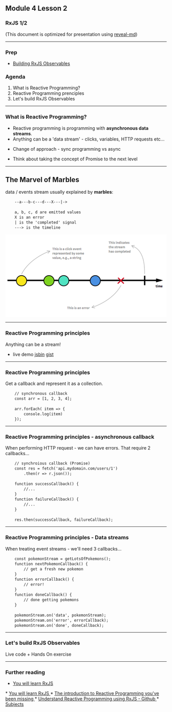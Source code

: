 ## Module 4 Lesson 2
### RxJS 1/2
(This document is optimized for presentation using [reveal-md](https://github.com/webpro/reveal-md))

---

### Prep
* [Building RxJS Observables](https://www.youtube.com/watch?v=uQ1zhJHclvs)

### Agenda
1. What is Reactive Programming?
3. Reactive Programming prenciples
2. Let's build RxJS Observables

---

### What is Reactive Programming?
* Reactive programming is programming with __asynchronous data streams__.
* Anything can be a 'data stream' - clicks, variables, HTTP requests etc...
<!-- .element: class="fragment" -->
* Change of approach - sync programming vs async
<!-- .element: class="fragment" -->
* Think about taking the concept of Promise to the next level
<!-- .element: class="fragment" -->

---

## The Marvel of Marbles
data / events stream usually explained by __marbles__:

```
    --a---b-c---d---X---|->

    a, b, c, d are emitted values
    X is an error
    | is the 'completed' signal
    ---> is the timeline
```
<!-- .element: class="fragment" -->
<div>
    <a href="https://gist.github.com/staltz/868e7e9bc2a7b8c1f754" target="_blank">
        <img src="./assets/marbles_events.png">
    </a>
</div>
<!-- .element: class="fragment" -->


---
### Reactive Programming principles
Anything can be a stream!
* live demo [jsbin](https://jsbin.com/fudatiz/7/edit?js,console)
[gist](https://gist.github.com/yuvalbl/c2019597dbc55788e4762dfdbfa7e068)

---
### Reactive Programming principles
Get a callback and represent it as a collection.
```
    // synchronous callback
    const arr = [1, 2, 3, 4];

    arr.forEach( item => {
        console.log(item)
    });
```
<!-- .element: class="fragment" -->

---
### Reactive Programming principles - asynchronous callback
When performing HTTP request - we can have errors. That require 2 callbacks...
```
    // synchroious callback (Promise)
    const res = fetch('api.mydomain.com/users/1')
        .then(r => r.json());

    function successCallback() {
        //...
    }
    function failureCallback() {
        //...
    }

    res.then(successCallback, failureCallback);
```
<!-- .element: class="fragment" -->

---

### Reactive Programming principles - Data streams
When treating event streams - we'll need 3 callbacks...
```
    const pokemonStream = getLotsOfPokemons();
    function nextPokemonCallback() {
        // get a fresh new pokemon
    }
    function errorCallback() {
        // error!
    }
    function doneCallback() {
        // done getting pokemons
    }

    pokemonStream.on('data', pokemonStream);
    pokemonStream.on('error', errorCallback);
    pokemonStream.on('done', doneCallback);
```
<!-- .element: class="fragment" -->

---
### Let's build RxJS Observables
Live code + Hands On exercise



---
### Further reading

* <a href="https://www.youtube.com/watch?v=2LCo926NFLI&t=381s" target="_blank">
    You will learn RxJS
</a>
* <a href="https://www.youtube.com/watch?v=uQ1zhJHclvs" target="_blank">
    You will learn RxJS
</a>
* <a href="https://gist.github.com/staltz/868e7e9bc2a7b8c1f754" target="_blank">
    The introduction to Reactive Programming you've been missing
</a>
* <a href="https://github.com/eggheadio-projects/introduction-to-reactive-programming" target="_blank">
    Understand Reactive Programming using RxJS - Github
</a>
* <a href="http://reactivex.io/documentation/subject.html" target="_blank">
    Subjects
</a>

